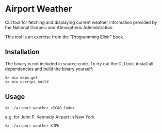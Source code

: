 # Airport Weather

CLI tool for fetching and displaying current weather information provided by the
National Oceanic and Atmospheric Administration.

This tool is an exercise from the "Programming Elixir" book.

## Installation

The binary is not included in source code. To try out the CLI tool, install all
dependencies and build the binary yourself:

```
$> mix deps.get
$> mix escript.build
```

## Usage

`$> ./airport-weather <ICAO Code>`

e.g. for John F. Kennedy Airport in New York

`$> ./airport-weather KJFK`
